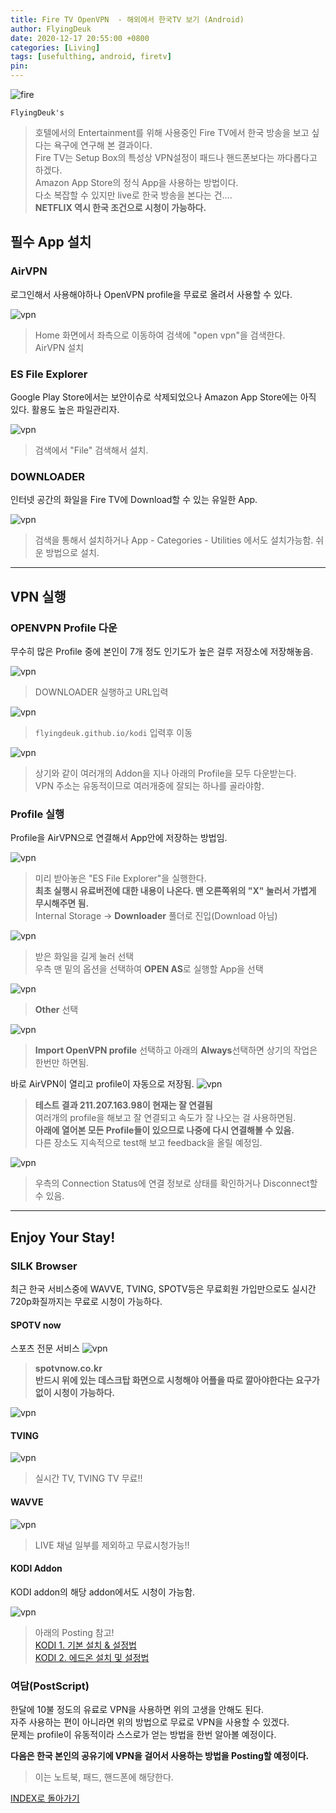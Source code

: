 ```yaml
---
title: Fire TV OpenVPN  - 해외에서 한국TV 보기 (Android)
author: FlyingDeuk
date: 2020-12-17 20:55:00 +0800
categories: [Living]
tags: [usefulthing, android, firetv]
pin:
---
```


![fire](/img/living/fire/vpn/vpn.jpg)

`FlyingDeuk's`
> 호텔에서의 Entertainment를 위해 사용중인 Fire TV에서 한국 방송을 보고 싶다는 욕구에 연구해 본 결과이다. <br>
Fire TV는 Setup Box의 특성상 VPN설정이 패드나 핸드폰보다는 까다롭다고 하겠다. <br>
Amazon App Store의 정식 App을 사용하는 방법이다. <br>
다소 복잡할 수 있지만 live로 한국 방송을 본다는 건.... <br>
**NETFLIX 역시 한국 조건으로 시청이 가능하다.**



## 필수 App 설치

### AirVPN
로그인해서 사용해야하나 OpenVPN profile을 무료로 올려서 사용할 수 있다.

![vpn](/img/living/fire/vpn/vpn1.jpg)
>Home 화면에서 좌측으로 이동하여 검색에 "open vpn"을 검색한다. <br>
AirVPN 설치 <br>

### ES File Explorer
Google Play Store에서는 보안이슈로 삭제되었으나 Amazon App Store에는 아직 있다. 활용도 높은 파일관리자.

![vpn](/img/living/fire/vpn/vpn2.jpg)
>검색에서 "File" 검색해서 설치.

### DOWNLOADER
인터넷 공간의 화일을 Fire TV에 Download할 수 있는 유일한 App.

![vpn](/img/living/fire/vpn/vpn3.jpg)
>검색을 통해서 설치하거나 App - Categories - Utilities 에서도 설치가능함. 쉬운 방법으로 설치.

---------

## VPN 실행

### OPENVPN Profile 다운
무수히 많은 Profile 중에 본인이 7개 정도 인기도가 높은 걸루 저장소에 저장해놓음.

![vpn](/img/living/fire/vpn/vpn4.jpg)
>DOWNLOADER 실행하고 URL입력

![vpn](/img/living/fire/vpn/vpn5.jpg)
>`flyingdeuk.github.io/kodi` 입력후 이동

![vpn](/img/living/fire/vpn/vpn6.jpg)
>상기와 같이 여러개의 Addon을 지나 아래의 Profile을 모두 다운받는다. <br>
VPN 주소는 유동적이므로 여러개중에 잘되는 하나를 골라야함.

### Profile 실행
Profile을 AirVPN으로 연결해서 App안에 저장하는 방법임.

![vpn](/img/living/fire/vpn/vpn7.jpg)
>미리 받아놓은 "ES File Explorer"을 실행한다. <br>
**최초 실행시 유료버전에 대한 내용이 나온다. 맨 오른쪽위의 "X" 눌러서 가볍게 무시해주면 됨.** <br>
Internal Storage -> **Downloader** 풀더로 진입(Download 아님)


![vpn](/img/living/fire/vpn/vpn8.jpg)
>받은 화일을 길게 눌러 선택 <br>
우측 맨 밑의 옵션을 선택하여 **OPEN AS**로 실행할 App을 선택

![vpn](/img/living/fire/vpn/vpn9.jpg)
>**Other** 선택

![vpn](/img/living/fire/vpn/vpn10.jpg)
>**Import OpenVPN profile** 선택하고 아래의 **Always**선택하면 상기의 작업은 한번만 하면됨.

바로 AirVPN이 열리고 profile이 자동으로 저장됨.
![vpn](/img/living/fire/vpn/vpn11.jpg)
>**테스트 결과 211.207.163.98이 현재는 잘 연결됨** <br>
여러개의 profile을 해보고 잘 연결되고 속도가 잘 나오는 걸 사용하면됨. <br>
**아래에 열어본 모든 Profile들이 있으므로 나중에 다시 연결해볼 수 있음.** <br>
다른 장소도 지속적으로 test해 보고 feedback을 올릴 예정임.


![vpn](/img/living/fire/vpn/vpn12.jpg)
>우측의 Connection Status에 연결 정보로 상태를 확인하거나 Disconnect할 수 있음.

---------------

## Enjoy Your Stay!

### SILK Browser
최근 한국 서비스중에 WAVVE, TVING, SPOTV등은 무료회원 가입만으로도 실시간 720p화질까지는 무료로 시청이 가능하다.

#### SPOTV now
스포츠 전문 서비스
![vpn](/img/living/fire/vpn/vpn13.jpg)
>**spotvnow.co.kr** <br>
**반드시 위에 있는 데스크탑 화면으로 시청해야 어플을 따로 깔아야한다는 요구가 없이 시청이 가능하다.**


![vpn](/img/living/fire/vpn/vpn14.jpg)

#### TVING

![vpn](/img/living/fire/vpn/vpn15.jpg)
>실시간 TV, TVING TV 무료!!

#### WAVVE

![vpn](/img/living/fire/vpn/vpn16.jpg)
>LIVE 채널 일부를 제외하고 무료시청가능!!

#### KODI Addon
KODI addon의 해당 addon에서도 시청이 가능함.

![vpn](/img/living/fire/vpn/vpn.jpg)
>아래의 Posting 참고! <br>
  [KODI 1. 기본 설치 & 설정법](https://flyingdeuk.github.io/posts/KODI-install/)<br>
  [KODI 2. 에드온 설치 및 설정법](https://flyingdeuk.github.io/posts/KODI-addon/)

### 여담(PostScript)
한달에 10불 정도의 유료로 VPN을 사용하면 위의 고생을 안해도 된다. <br>
자주 사용하는 편이 아니라면 위의 방법으로 무료로 VPN을 사용할 수 있겠다. <br>
문제는 profile이 유동적이라 스스로가 얻는 방법을 한번 알아볼 예정이다.

**다음은 한국 본인의 공유기에 VPN을 걸어서 사용하는 방법을 Posting할 예정이다.**
>이는 노트북, 패드, 핸드폰에 해당한다.


[INDEX로 돌아가기](/posts/FireTV/)
